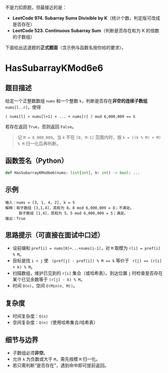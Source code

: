 不是力扣原题，但最接近的是：

- **LeetCode 974. Subarray Sums Divisible by K**（统计个数，判定版可改成是否存在）
- **LeetCode 523. Continuous Subarray Sum**（判断是否存在和为 K 的倍数的子数组）

下面给出这道题的**正式题面**（含示例与函数名按你给的要求）。

# HasSubarrayKMod6e6

## 题目描述

给定一个正整数数组 `nums` 和一个整数 `k`，判断是否存在**非空的连续子数组** `nums[l..r]`，使得

```
( nums[l] + nums[l+1] + ... + nums[r] ) mod 6,000,009 == k
```

若存在返回 `True`，否则返回 `False`。

> 记 `M = 6_000_009`。当 `k` 不在 `[0, M-1]` 范围内时，按 `k = ((k % M) + M) % M` 归一化后再判断。

## 函数签名（Python）

```python
def HasSubarrayKMod6e6(nums: list[int], k: int) -> bool: ...
```

## 示例

```
输入：nums = [3, 1, 4, 2], k = 5
解释：取子数组 [3,1,4]，其和为 8，8 mod 6,000,009 = 8；不满足。
      取子数组 [1,4]，其和为 5，5 mod 6,000,009 = 5；满足。
输出：True
```

## 思路提示（可直接在面试中口述）

- 设前缀和 `pref[i] = nums[0]+...+nums[i-1]`，对 `M` 取模为 `r[i] = pref[i] % M`。
- 目标是找 `i < j` 使 ` (pref[j] - pref[i]) % M == k`
   等价于 ` r[j] == (r[i] + k) % M`。
- 扫描数组，维护已见到的 `r[i]` 集合（或哈希表）。到达位置 `j` 时检查是否存在某个已见余数等于 `(r[j] - k) % M`。
- 时间 `O(n)`，空间 `O(Min(n, M))`。

## 复杂度

- 时间复杂度：`O(n)`
- 空间复杂度：`O(n)`（使用哈希集合/哈希表）

## 细节与边界

- 子数组必须**非空**。
- 允许 `k` 为负数或大于 `M`，需先按模 `M` 归一化。
- 若只需判断“是否存在”，遇到命中即可提前返回。